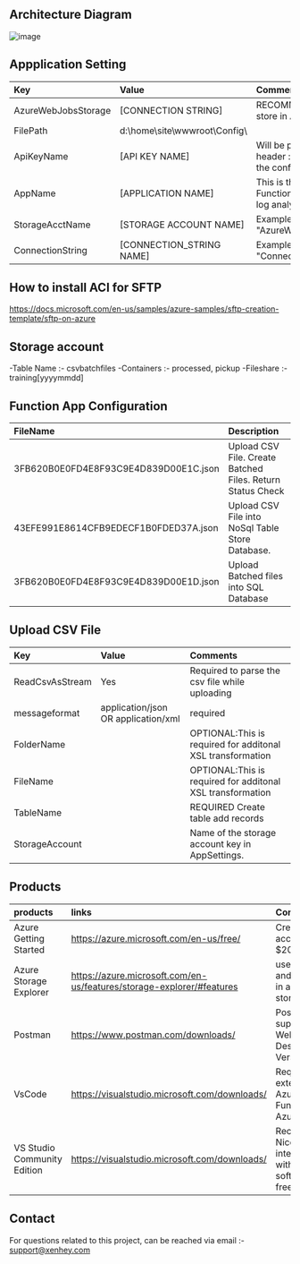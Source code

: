 ## Architecture Diagram

![image](https://user-images.githubusercontent.com/15838780/149241508-67d1d0af-9aea-47e3-abc2-335e891fafdc.png)


## Appplication Setting 

|Key|Value | Comment|
|:----|:----|:----|
|AzureWebJobsStorage|[CONNECTION STRING]|RECOMMENDATION :  store in AzureKey Vault.|
|FilePath| d:\home\site\wwwroot\Config\ |
|ApiKeyName|[API KEY NAME]|Will be passed in the header  :  the file name of the config.
|AppName| [APPLICATION NAME]| This is the name of the Function App. Used in log analytics|
|StorageAcctName|[STORAGE ACCOUNT NAME]|Example  "AzureWebJobsStorage"|
|ConnectionString|[CONNECTION_STRING NAME]|Example  "ConnectionString"|



## How to install  ACI for SFTP ##

https://docs.microsoft.com/en-us/samples/azure-samples/sftp-creation-template/sftp-on-azure


## Storage account 
-Table Name :- csvbatchfiles
-Containers :- processed, pickup
-Fileshare :-training[yyyymmdd]

## Function App  Configuration 


|FileName|Description|
|:----|:----|
|3FB620B0E0FD4E8F93C9E4D839D00E1C.json| Upload CSV File. Create Batched Files. Return Status Check|
|43EFE991E8614CFB9EDECF1B0FDED37A.json| Upload CSV File into NoSql Table Store Database.|
|3FB620B0E0FD4E8F93C9E4D839D00E1D.json| Upload Batched files into SQL Database|



## Upload CSV File

|Key|Value|Comments|
|:----|:----|:----|
|ReadCsvAsStream|Yes| Required to parse the csv file while uploading|
|messageformat|application/json OR application/xml| required|
|FolderName||OPTIONAL:This is required for additonal XSL transformation |
|FileName||OPTIONAL:This is required for additonal XSL transformation |
|TableName|<AZURE TABLE NAME>| REQUIRED Create table add records|
|StorageAccount|<STORAGE ACCOUNT KEY>| Name of the  storage account key in AppSettings.|



  
  
  ## Products

|products|links|Comments|
|:----|:----|:----|
|Azure Getting Started |https://azure.microsoft.com/en-us/free/| Create free account + $200 in Credit|
|Azure Storage Explorer|https://azure.microsoft.com/en-us/features/storage-explorer/#features|useful view and query data in azure table storage|
|Postman|https://www.postman.com/downloads/|Postman supports the Web or Desktop Version|
|VsCode| https://visualstudio.microsoft.com/downloads/ |  Required extensions. Azure Functions, Azure Account
|VS Studio Community Edition |https://visualstudio.microsoft.com/downloads/| Recommended. Nice intergration with Azure. software is free.

  
  ## Contact
  
For questions related to this project, can be reached via email :- support@xenhey.com
